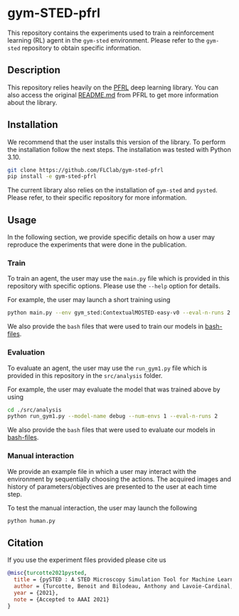 # gym-STED-pfrl

This repository contains the experiments used to train a reinforcement learning (RL) agent in the `gym-sted` environment. Please refer to the `gym-sted` repository to obtain specific information.

## Description

This repository relies heavily on the [PFRL](https://github.com/pfnet/pfrl) deep learning library. You can also access the original [README.md](https://github.com/FLClab/gym-sted-pfrl/blob/main/PFRL-README.md) from PFRL to get more information about the library.

## Installation

We recommend that the user installs this version of the library. To perform the installation follow the next steps. The installation was tested with Python 3.10.

```bash
git clone https://github.com/FLClab/gym-sted-pfrl
pip install -e gym-sted-pfrl
```

The current library also relies on the installation of `gym-sted` and `pysted`. Please refer, to their specific repository for more information.

## Usage

In the following section, we provide specific details on how a user may reproduce the experiments that were done in the publication.

### Train

To train an agent, the user may use the `main.py` file which is provided in this repository with specific options. Please use the `--help` option for details.

For example, the user may launch a short training using

```bash
python main.py --env gym_sted:ContextualMOSTED-easy-v0 --eval-n-runs 2 --steps 10 --eval-interval 5 --gamma 0. --exp-id debug
```

We also provide the `bash` files that were used to train our models in [bash-files](https://github.com/FLClab/gym-sted-pfrl/blob/main/bash-files).

### Evaluation

To evaluate an agent, the user may use the `run_gym1.py` file which is provided in this repository in the `src/analysis` folder.

For example, the user may evaluate the model that was trained above by using

```bash
cd ./src/analysis
python run_gym1.py --model-name debug --num-envs 1 --eval-n-runs 2
```

We also provide the `bash` files that were used to evaluate our models in [bash-files](https://github.com/FLClab/gym-sted-pfrl/blob/main/bash-files/eval).

### Manual interaction

We provide an example file in which a user may interact with the environment by sequentially choosing the actions. The acquired images and history of parameters/objectives are presented to the user at each time step.

To test the manual interaction, the user may launch the following

```bash
python human.py
```

## Citation

If you use the experiment files provided please cite us
```bibtex
@misc{turcotte2021pysted,
  title = {pySTED : A STED Microscopy Simulation Tool for Machine Learning Training},
  author = {Turcotte, Benoit and Bilodeau, Anthony and Lavoie-Cardinal, Flavie and Durand, Audrey},
  year = {2021},
  note = {Accepted to AAAI 2021}
}
```
